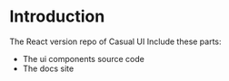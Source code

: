 # Introduction
The React version repo of Casual UI
Include these parts:
- The ui components source code
- The docs site
